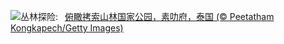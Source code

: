 ![](https://www.bing.com/th?id=OHR.SuratThani_ZH-CN4797096558_UHD.jpg&w=1000)丛林探险:&nbsp;&ensp;[俯瞰拷索山林国家公园，素叻府，泰国 (© Peetatham Kongkapech/Getty Images)](https://www.bing.com/th?id=OHR.SuratThani_ZH-CN4797096558_UHD.jpg)
<br><br/>
